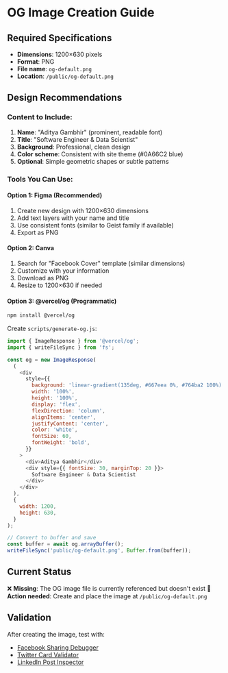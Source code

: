 # OG Image Creation Guide

## Required Specifications
- **Dimensions**: 1200×630 pixels
- **Format**: PNG
- **File name**: `og-default.png`
- **Location**: `/public/og-default.png`

## Design Recommendations

### Content to Include:
1. **Name**: "Aditya Gambhir" (prominent, readable font)
2. **Title**: "Software Engineer & Data Scientist"
3. **Background**: Professional, clean design
4. **Color scheme**: Consistent with site theme (#0A66C2 blue)
5. **Optional**: Simple geometric shapes or subtle patterns

### Tools You Can Use:

#### Option 1: Figma (Recommended)
1. Create new design with 1200×630 dimensions
2. Add text layers with your name and title
3. Use consistent fonts (similar to Geist family if available)
4. Export as PNG

#### Option 2: Canva
1. Search for "Facebook Cover" template (similar dimensions)
2. Customize with your information
3. Download as PNG
4. Resize to 1200×630 if needed

#### Option 3: @vercel/og (Programmatic)
```bash
npm install @vercel/og
```

Create `scripts/generate-og.js`:
```javascript
import { ImageResponse } from '@vercel/og';
import { writeFileSync } from 'fs';

const og = new ImageResponse(
  (
    <div
      style={{
        background: 'linear-gradient(135deg, #667eea 0%, #764ba2 100%)',
        width: '100%',
        height: '100%',
        display: 'flex',
        flexDirection: 'column',
        alignItems: 'center',
        justifyContent: 'center',
        color: 'white',
        fontSize: 60,
        fontWeight: 'bold',
      }}
    >
      <div>Aditya Gambhir</div>
      <div style={{ fontSize: 30, marginTop: 20 }}>
        Software Engineer & Data Scientist
      </div>
    </div>
  ),
  {
    width: 1200,
    height: 630,
  }
);

// Convert to buffer and save
const buffer = await og.arrayBuffer();
writeFileSync('public/og-default.png', Buffer.from(buffer));
```

## Current Status
❌ **Missing**: The OG image file is currently referenced but doesn't exist
📍 **Action needed**: Create and place the image at `/public/og-default.png`

## Validation
After creating the image, test with:
- [Facebook Sharing Debugger](https://developers.facebook.com/tools/debug/)
- [Twitter Card Validator](https://cards-dev.twitter.com/validator)
- [LinkedIn Post Inspector](https://www.linkedin.com/post-inspector/) 